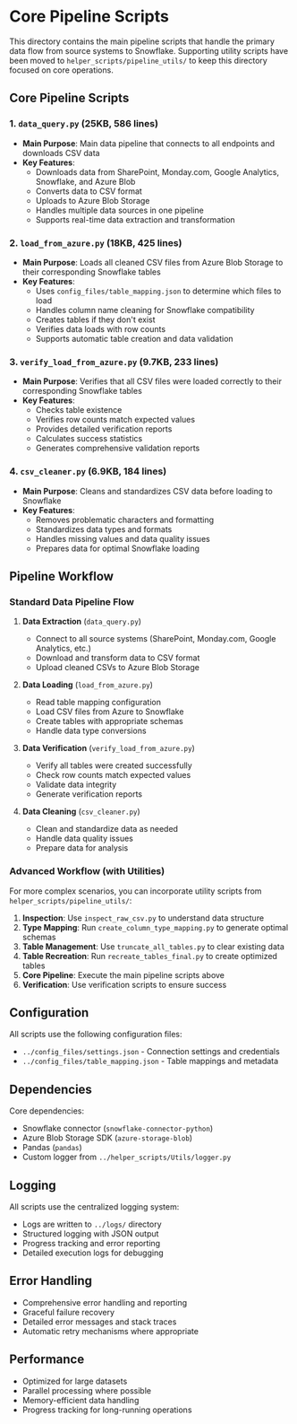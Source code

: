 # Core Pipeline Scripts

This directory contains the main pipeline scripts that handle the primary data flow from source systems to Snowflake. Supporting utility scripts have been moved to `helper_scripts/pipeline_utils/` to keep this directory focused on core operations.

## Core Pipeline Scripts

### 1. `data_query.py` (25KB, 586 lines)
- **Main Purpose**: Main data pipeline that connects to all endpoints and downloads CSV data
- **Key Features**:
  - Downloads data from SharePoint, Monday.com, Google Analytics, Snowflake, and Azure Blob
  - Converts data to CSV format
  - Uploads to Azure Blob Storage
  - Handles multiple data sources in one pipeline
  - Supports real-time data extraction and transformation

### 2. `load_from_azure.py` (18KB, 425 lines)
- **Main Purpose**: Loads all cleaned CSV files from Azure Blob Storage to their corresponding Snowflake tables
- **Key Features**:
  - Uses `config_files/table_mapping.json` to determine which files to load
  - Handles column name cleaning for Snowflake compatibility
  - Creates tables if they don't exist
  - Verifies data loads with row counts
  - Supports automatic table creation and data validation

### 3. `verify_load_from_azure.py` (9.7KB, 233 lines)
- **Main Purpose**: Verifies that all CSV files were loaded correctly to their corresponding Snowflake tables
- **Key Features**:
  - Checks table existence
  - Verifies row counts match expected values
  - Provides detailed verification reports
  - Calculates success statistics
  - Generates comprehensive validation reports

### 4. `csv_cleaner.py` (6.9KB, 184 lines)
- **Main Purpose**: Cleans and standardizes CSV data before loading to Snowflake
- **Key Features**:
  - Removes problematic characters and formatting
  - Standardizes data types and formats
  - Handles missing values and data quality issues
  - Prepares data for optimal Snowflake loading

## Pipeline Workflow

### Standard Data Pipeline Flow

1. **Data Extraction** (`data_query.py`)
   - Connect to all source systems (SharePoint, Monday.com, Google Analytics, etc.)
   - Download and transform data to CSV format
   - Upload cleaned CSVs to Azure Blob Storage

2. **Data Loading** (`load_from_azure.py`)
   - Read table mapping configuration
   - Load CSV files from Azure to Snowflake
   - Create tables with appropriate schemas
   - Handle data type conversions

3. **Data Verification** (`verify_load_from_azure.py`)
   - Verify all tables were created successfully
   - Check row counts match expected values
   - Validate data integrity
   - Generate verification reports

4. **Data Cleaning** (`csv_cleaner.py`)
   - Clean and standardize data as needed
   - Handle data quality issues
   - Prepare data for analysis

### Advanced Workflow (with Utilities)

For more complex scenarios, you can incorporate utility scripts from `helper_scripts/pipeline_utils/`:

1. **Inspection**: Use `inspect_raw_csv.py` to understand data structure
2. **Type Mapping**: Run `create_column_type_mapping.py` to generate optimal schemas
3. **Table Management**: Use `truncate_all_tables.py` to clear existing data
4. **Table Recreation**: Run `recreate_tables_final.py` to create optimized tables
5. **Core Pipeline**: Execute the main pipeline scripts above
6. **Verification**: Use verification scripts to ensure success

## Configuration

All scripts use the following configuration files:
- `../config_files/settings.json` - Connection settings and credentials
- `../config_files/table_mapping.json` - Table mappings and metadata

## Dependencies

Core dependencies:
- Snowflake connector (`snowflake-connector-python`)
- Azure Blob Storage SDK (`azure-storage-blob`)
- Pandas (`pandas`)
- Custom logger from `../helper_scripts/Utils/logger.py`

## Logging

All scripts use the centralized logging system:
- Logs are written to `../logs/` directory
- Structured logging with JSON output
- Progress tracking and error reporting
- Detailed execution logs for debugging

## Error Handling

- Comprehensive error handling and reporting
- Graceful failure recovery
- Detailed error messages and stack traces
- Automatic retry mechanisms where appropriate

## Performance

- Optimized for large datasets
- Parallel processing where possible
- Memory-efficient data handling
- Progress tracking for long-running operations 
